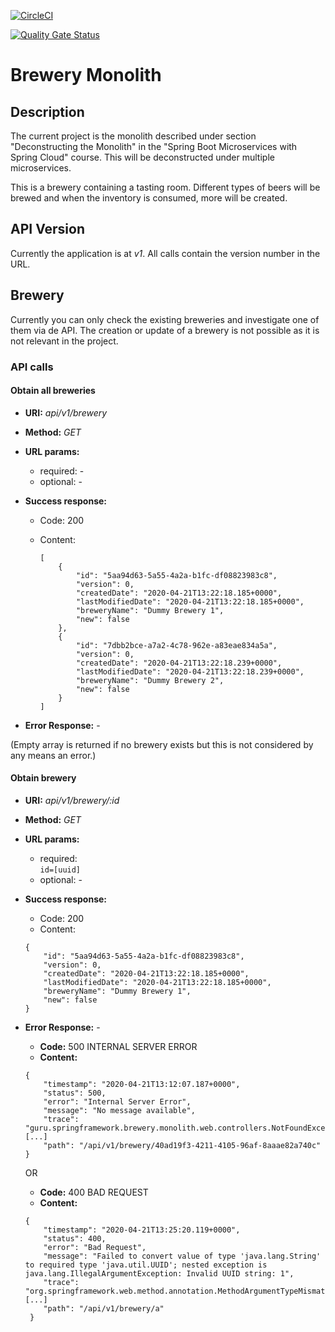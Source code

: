 [![CircleCI](https://circleci.com/gh/mariamihai/udemy-sbm-brewery-monolith.svg?style=shield)](https://circleci.com/gh/mariamihai/udemy-sbm-brewery-monolith)

[![Quality Gate Status](https://sonarcloud.io/api/project_badges/measure?project=mariamihai_udemy-sbm-brewery-monolith&metric=alert_status)](https://sonarcloud.io/dashboard?id=mariamihai_udemy-sbm-brewery-monolith)

# Brewery Monolith


## Description
The current project is the monolith described under section "Deconstructing the Monolith" in the "Spring Boot Microservices with Spring Cloud" course.
This will be deconstructed under multiple microservices.

This is a brewery containing a tasting room. Different types of beers will be brewed and when the inventory is consumed, more will be created.

## API Version
Currently the application is at _v1_. All calls contain the version number in the URL.

## Brewery
Currently you can only check the existing breweries and investigate one of them via de API. 
The creation or update of a brewery is not possible as it is not relevant in the project.


### API calls

#### Obtain all breweries

 * __URI:__ _api/v1/brewery_

 * __Method:__ _GET_

 * __URL params:__ <br/>
    * required: - <br/>
    * optional: -
    
 * __Success response:__
    * Code: 200 <br/>
    * Content: 
    
       ``` 
       [
           {
               "id": "5aa94d63-5a55-4a2a-b1fc-df08823983c8",
               "version": 0,
               "createdDate": "2020-04-21T13:22:18.185+0000",
               "lastModifiedDate": "2020-04-21T13:22:18.185+0000",
               "breweryName": "Dummy Brewery 1",
               "new": false
           },
           {
               "id": "7dbb2bce-a7a2-4c78-962e-a83eae834a5a",
               "version": 0,
               "createdDate": "2020-04-21T13:22:18.239+0000",
               "lastModifiedDate": "2020-04-21T13:22:18.239+0000",
               "breweryName": "Dummy Brewery 2",
               "new": false
           }
       ]
        ```

 * __Error Response:__ -
 
 (Empty array is returned if no brewery exists but this is not considered by any means an error.)

    
#### Obtain brewery

 * __URI:__ _api/v1/brewery/:id_

 * __Method:__ _GET_

 * __URL params:__ <br/>
    * required: <br/>
        `id=[uuid]`
    * optional: -
    
 * __Success response:__
    * Code: 200 <br/>
    * Content: 
    ```
    {
        "id": "5aa94d63-5a55-4a2a-b1fc-df08823983c8",
        "version": 0,
        "createdDate": "2020-04-21T13:22:18.185+0000",
        "lastModifiedDate": "2020-04-21T13:22:18.185+0000",
        "breweryName": "Dummy Brewery 1",
        "new": false
    }
    ```

 * __Error Response:__ -
    * __Code:__ 500 INTERNAL SERVER ERROR <br/>
    * __Content:__ 
    ``` 
    {
        "timestamp": "2020-04-21T13:12:07.187+0000",
        "status": 500,
        "error": "Internal Server Error",
        "message": "No message available",
        "trace": "guru.springframework.brewery.monolith.web.controllers.NotFoundException [...]
        "path": "/api/v1/brewery/40ad19f3-4211-4105-96af-8aaae82a740c"
    }
    ```
    OR
    
    * __Code:__ 400 BAD REQUEST <br/>
    * __Content:__ 
    ```
    {
        "timestamp": "2020-04-21T13:25:20.119+0000",
        "status": 400,
        "error": "Bad Request",
        "message": "Failed to convert value of type 'java.lang.String' to required type 'java.util.UUID'; nested exception is java.lang.IllegalArgumentException: Invalid UUID string: 1",
        "trace": "org.springframework.web.method.annotation.MethodArgumentTypeMismatchException: [...]
        "path": "/api/v1/brewery/a"
     }
     ```
     
